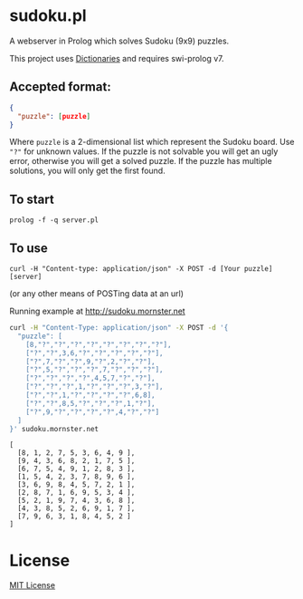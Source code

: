 # sudoku.pl

A webserver in Prolog which solves Sudoku (9x9) puzzles.

This project uses [Dictionaries](http://www.swi-prolog.org/pldoc/man?section=dicts) and requires swi-prolog v7.

## Accepted format:

```json
{
  "puzzle": [puzzle]
}
```

Where `puzzle` is a 2-dimensional list which represent the Sudoku board. Use `"?"`
for unknown values. If the puzzle is not solvable you will get an ugly error,
otherwise you will get a solved puzzle. If the puzzle has multiple solutions,
you will only get the first found.

## To start

`prolog -f -q server.pl`

## To use

```
curl -H "Content-type: application/json" -X POST -d [Your puzzle] [server]
```

(or any other means of POSTing data at an url)

Running example at http://sudoku.mornster.net

```bash
curl -H "Content-Type: application/json" -X POST -d '{
  "puzzle": [
    [8,"?","?","?","?","?","?","?","?"],
    ["?","?",3,6,"?","?","?","?","?"],
    ["?",7,"?","?",9,"?",2,"?","?"],
    ["?",5,"?","?","?",7,"?","?","?"],
    ["?","?","?","?",4,5,7,"?","?"],
    ["?","?","?",1,"?","?","?",3,"?"],
    ["?","?",1,"?","?","?","?",6,8],
    ["?","?",8,5,"?","?","?",1,"?"],
    ["?",9,"?","?","?","?",4,"?","?"]
  ]
}' sudoku.mornster.net
```
```
[
  [8, 1, 2, 7, 5, 3, 6, 4, 9 ],
  [9, 4, 3, 6, 8, 2, 1, 7, 5 ],
  [6, 7, 5, 4, 9, 1, 2, 8, 3 ],
  [1, 5, 4, 2, 3, 7, 8, 9, 6 ],
  [3, 6, 9, 8, 4, 5, 7, 2, 1 ],
  [2, 8, 7, 1, 6, 9, 5, 3, 4 ],
  [5, 2, 1, 9, 7, 4, 3, 6, 8 ],
  [4, 3, 8, 5, 2, 6, 9, 1, 7 ],
  [7, 9, 6, 3, 1, 8, 4, 5, 2 ]
]
```

# License

[MIT License](http://en.wikipedia.org/wiki/MIT_License)
